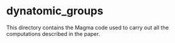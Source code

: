 # dynatomic_groups

This directory contains the Magma code used to carry out all the computations described in the paper.
